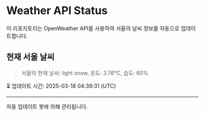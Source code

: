 
# Weather API Status

이 리포지토리는 OpenWeather API를 사용하여 서울의 날씨 정보를 자동으로 업데이트합니다.

## 현재 서울 날씨
> 서울의 현재 날씨: light snow, 온도: 3.76°C, 습도: 60%

⏳ 업데이트 시간: 2025-03-18 04:39:31 (UTC)

---
자동 업데이트 봇에 의해 관리됩니다.
